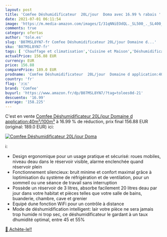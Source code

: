 ```yaml
---
layout: post
title: 'Comfee Déshumidificateur  20L/jour  Doma avec 16.99 % rabais '
date: 2021-07-01 06:11:54
image: 'https://m.media-amazon.com/images/I/31qNNiEOdQL._SL500_._SL400_.jpg'
comments: true
category: ofertas
author: 'tole.es'
slug: 'B07MSL8YN7-fr Comfee Déshumidificateur 20L/jour Domaine d...'
sku: 'B07MSL8YN7-fr'
tags: [ 'Chauffage et climatisation','Cuisine et Maison','Déshumidificateurs','comfee', ]
actualPrice: 156.88 EUR
currency: EUR
price: 156.88
comparePrice: 189.0 EUR
prodname: 'Comfee Déshumidificateur  20L/jour  Domaine d application:40m²/100m³'
country: 'fr'
flag: '🇫🇷'
brand: 'Comfee'
buyurl: 'https://www.amazon.fr/dp/B07MSL8YN7/?tag=tolees0d-21'
descuento: '16.99'
average: '158.225'
---
```


C'est en vente [Comfee Déshumidificateur  20L/jour  Domaine d application:40m²/100m³](https://www.amazon.fr/dp/B07MSL8YN7/?tag=tolees0d-21)  à  16.99 % de réduction, prix final  156.88 EUR (original: 189.0 EUR) ici:

[![Comfee Déshumidificateur  20L/jour  Doma](https://m.media-amazon.com/images/I/31qNNiEOdQL._SL500_._SL400_.jpg)](https://www.amazon.fr/dp/B07MSL8YN7/?tag=tolees0d-21)

ℹ️:

- Design ergonomique pour un usage pratique et sécurisé: roues mobiles, niveau deau dans le réservoir visible, alarme enclenchée quand réservoir plein
- Fonctionnement silencieux: bruit minime et confort maximal grâce à loptimisation du système de réfrigération et de ventilation, pour un sommeil ou une séance de travail sans interruption
- Possède un réservoir de 3 litres, absorbe facilement 20 litres deau par jour dans votre habitat et pièces telles que votre salle de bains, buanderie, chambre, cave et grenier
- Equipé dune fonction WiFi pour un contrôle à distance
- Mode de déshumidification intelligent: lair votre pièce ne sera jamais trop humide ni trop sec, ce déshumidificateur le gardant à un taux dhumidité optimal, entre 45 et 55%

[🛒 Achète-le!!](https://www.amazon.fr/dp/B07MSL8YN7/?tag=tolees0d-21)
